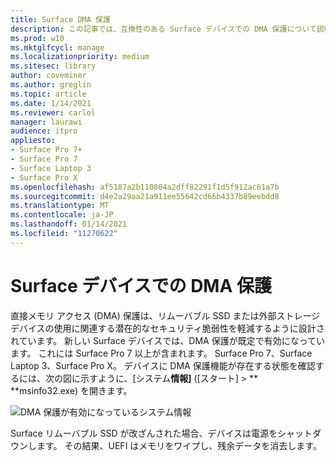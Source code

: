 ```yaml
---
title: Surface DMA 保護
description: この記事では、互換性のある Surface デバイスでの DMA 保護について説明します。
ms.prod: w10
ms.mktglfcycl: manage
ms.localizationpriority: medium
ms.sitesec: library
author: coveminer
ms.author: greglin
ms.topic: article
ms.date: 1/14/2021
ms.reviewer: carlol
manager: laurawi
audience: itpro
appliesto:
- Surface Pro 7+
- Surface Pro 7
- Surface Laptop 3
- Surface Pro X
ms.openlocfilehash: af5187a2b110804a2dff82291f1d5f912ac61a7b
ms.sourcegitcommit: d4e2a29aa21a911ee55642cd66b4337b89eebdd8
ms.translationtype: MT
ms.contentlocale: ja-JP
ms.lasthandoff: 01/14/2021
ms.locfileid: "11270622"
---
```

# Surface デバイスでの DMA 保護

直接メモリ アクセス (DMA) 保護は、リムーバブル SSD または外部ストレージ デバイスの使用に関連する潜在的なセキュリティ脆弱性を軽減するように設計されています。 新しい Surface デバイスでは、DMA 保護が既定で有効になっています。 これには Surface Pro 7 以上が含まれます。 Surface Pro 7、Surface Laptop 3、Surface Pro X。 デバイスに DMA 保護機能が存在する状態を確認するには、次の図に示すように、[システム**情報]** ([スタート]  >  ** **msinfo32.exe) を開きます。

![DMA 保護が有効になっているシステム情報](images/systeminfodma.png)

Surface リムーバブル SSD が改ざんされた場合、デバイスは電源をシャットダウンします。 その結果、UEFI はメモリをワイプし、残余データを消去します。
